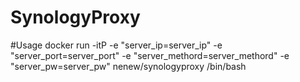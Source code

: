 # SynologyProxy


#Usage
docker run -itP -e "server_ip=server_ip" -e "server_port=server_port" -e "server_methord=server_methord" -e "server_pw=server_pw" nenew/synologyproxy /bin/bash
